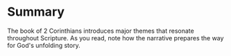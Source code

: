 # Summary

The book of 2 Corinthians introduces major themes that resonate throughout Scripture. As you read, note how the narrative prepares the way for God's unfolding story.

